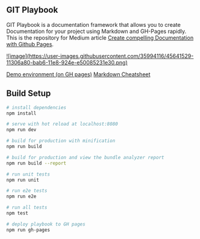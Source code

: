 
## GIT Playbook

GIT Playbook is a documentation framework that allows you to create Documentation for your project using Markdown and GH-Pages rapidly. This is the repository for Medium article <a href="xyz" target="_blank">Create compelling Documentation with Github Pages</a>. 

<a href="https://thomasreinecke.github.io/git-playbook/#/playbook" target="_blank">
![image](https://user-images.githubusercontent.com/35994116/45641529-11306a80-bab6-11e8-924e-e50085231e30.png)
</a>

<a href="https://thomasreinecke.github.io/git-playbook/#/playbook" target="_blank">Demo environment (on GH pages)</a>
<a href="https://github.com/adam-p/markdown-here/wiki/Markdown-Cheatsheet" target="_blank">Markdown Cheatsheet</a>


## Build Setup

``` bash
# install dependencies
npm install

# serve with hot reload at localhost:8080
npm run dev

# build for production with minification
npm run build

# build for production and view the bundle analyzer report
npm run build --report

# run unit tests
npm run unit

# run e2e tests
npm run e2e

# run all tests
npm test

# deploy playbook to GH pages
npm run gh-pages
```


